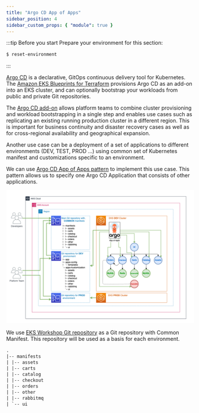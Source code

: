 ```yaml
---
title: "Argo CD App of Apps"
sidebar_position: 4
sidebar_custom_props: { "module": true }
---
```


:::tip Before you start
Prepare your environment for this section:

```bash timeout=300 wait=30
$ reset-environment
```

:::

[Argo CD](https://argoproj.github.io/cd/) is a declarative, GitOps continuous delivery tool for Kubernetes. The [Amazon EKS Blueprints for Terraform](https://aws-ia.github.io/terraform-aws-eks-blueprints/) provisions Argo CD as an add-on into an EKS cluster, and can optionally bootstrap your workloads from public and private Git repositories.

The [Argo CD add-on](https://aws-ia.github.io/terraform-aws-eks-blueprints/add-ons/argocd/) allows platform teams to combine cluster provisioning and workload bootstrapping in a single step and enables use cases such as replicating an existing running production cluster in a different region. This is important for business continuity and disaster recovery cases as well as for cross-regional availability and geographical expansion.

Another use case can be a deployment of a set of applications to different environments (DEV, TEST, PROD ...) using common set of Kubernetes manifest and customizations specific to an environment.

We can use [Argo CD App of Apps pattern](https://argo-cd.readthedocs.io/en/stable/operator-manual/cluster-bootstrapping/) to implement this use case. This pattern allows us to specify one Argo CD Application that consists of other applications.

![argo-cd-app-of-apps](assets/argocd-app-of-apps.png)

We use [EKS Workshop Git repository](https://github.com/aws-samples/eks-workshop-v2/tree/main/environment/workspace/manifests) as a Git repository with Common Manifest. This repository will be used as a basis for each environment.

```
.
|-- manifests
| |-- assets
| |-- carts
| |-- catalog
| |-- checkout
| |-- orders
| |-- other
| |-- rabbitmq
| `-- ui
```
